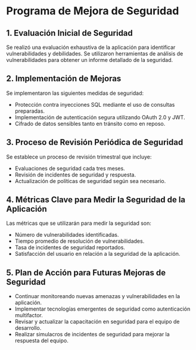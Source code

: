 # Programa de Mejora de Seguridad

## 1. Evaluación Inicial de Seguridad
Se realizó una evaluación exhaustiva de la aplicación para identificar vulnerabilidades y debilidades. Se utilizaron herramientas de análisis de vulnerabilidades para obtener un informe detallado de la seguridad.

## 2. Implementación de Mejoras
Se implementaron las siguientes medidas de seguridad:
- Protección contra inyecciones SQL mediante el uso de consultas preparadas.
- Implementación de autenticación segura utilizando OAuth 2.0 y JWT.
- Cifrado de datos sensibles tanto en tránsito como en reposo.

## 3. Proceso de Revisión Periódica de Seguridad
Se establece un proceso de revisión trimestral que incluye:
- Evaluaciones de seguridad cada tres meses.
- Revisión de incidentes de seguridad y respuesta.
- Actualización de políticas de seguridad según sea necesario.

## 4. Métricas Clave para Medir la Seguridad de la Aplicación
Las métricas que se utilizarán para medir la seguridad son:
- Número de vulnerabilidades identificadas.
- Tiempo promedio de resolución de vulnerabilidades.
- Tasa de incidentes de seguridad reportados.
- Satisfacción del usuario en relación a la seguridad de la aplicación.

## 5. Plan de Acción para Futuras Mejoras de Seguridad
- Continuar monitoreando nuevas amenazas y vulnerabilidades en la aplicación.
- Implementar tecnologías emergentes de seguridad como autenticación multifactor.
- Revisar y actualizar la capacitación en seguridad para el equipo de desarrollo.
- Realizar simulacros de incidentes de seguridad para mejorar la respuesta del equipo.

